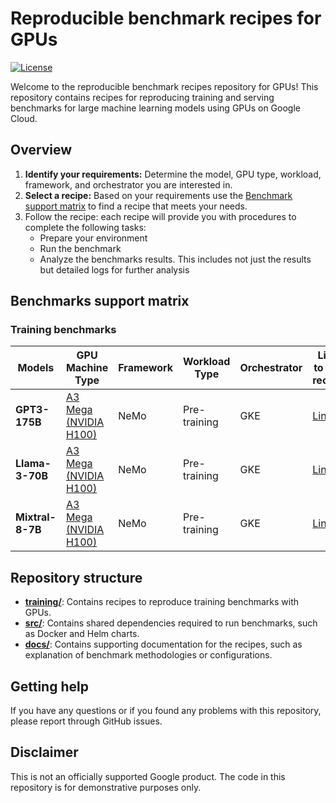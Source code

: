 
# Reproducible benchmark recipes for GPUs

[![License](https://img.shields.io/badge/License-Apache%202.0-blue.svg)](LICENSE)

Welcome to the reproducible benchmark recipes repository for GPUs! This repository contains recipes for reproducing training and serving benchmarks for large machine learning models using GPUs on Google Cloud.

## Overview

1. **Identify your requirements:** Determine the model, GPU type, workload, framework, and orchestrator you are interested in.
2. **Select a recipe:** Based on your requirements use the [Benchmark support matrix](#benchmarks-support-matrix) to find a recipe that meets your needs.
3. Follow the recipe: each recipe will provide you with procedures to complete the following tasks:
   * Prepare your environment
   * Run the benchmark
   * Analyze the benchmarks results. This includes not just the results but detailed logs for further analysis

## Benchmarks support matrix

### Training benchmarks

| Models           | GPU Machine Type | Framework | Workload Type       | Orchestrator | Link to the recipe |
| ---------------- | ---------------- | --------- | ------------------- | ------------ | ------------------ |
| **GPT3-175B**       | [A3 Mega (NVIDIA H100)](https://cloud.google.com/compute/docs/accelerator-optimized-machines#a3-mega-vms)    | NeMo  | Pre-training   | GKE          | [Link](./training/a3mega/gpt3-175b/nemo-pretraining-gke/README.md)              |
| **Llama-3-70B**     | [A3 Mega (NVIDIA H100)](https://cloud.google.com/compute/docs/accelerator-optimized-machines#a3-mega-vms)    | NeMo  | Pre-training   | GKE          | [Link](./training/a3mega/llama-3-70b/nemo-pretraining-gke/README.md)            |
| **Mixtral-8-7B**     | [A3 Mega (NVIDIA H100)](https://cloud.google.com/compute/docs/accelerator-optimized-machines#a3-mega-vms)    | NeMo  | Pre-training   | GKE          | [Link](./training/a3mega/mixtral-8x7b/nemo-pretraining-gke/README.md)            |

## Repository structure

* **[training/](./training)**: Contains recipes to reproduce training benchmarks with GPUs.
* **[src/](./src)**: Contains shared dependencies required to run benchmarks, such as Docker and Helm charts.
* **[docs/](./docs)**: Contains supporting documentation for the recipes, such as explanation of benchmark methodologies or configurations.

## Getting help

If you have any questions or if you found any problems with this repository, please report through GitHub issues.

## Disclaimer

This is not an officially supported Google product. The code in this repository is for demonstrative purposes only.


